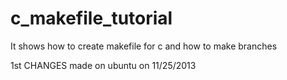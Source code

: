 c_makefile_tutorial
===================

It shows how to create makefile for c
and how to make branches

1st CHANGES made on ubuntu on 11/25/2013
